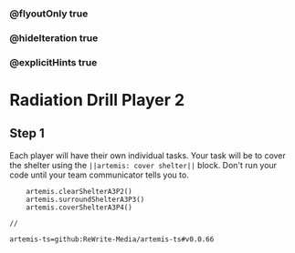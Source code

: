 ### @flyoutOnly true
### @hideIteration true
### @explicitHints true

# Radiation Drill Player 2

## Step 1
Each player will have their own individual tasks. Your task will be to cover the shelter using the ``||artemis: cover shelter||`` block. Don't run your code until your team communicator tells you to.

```ghost
    artemis.clearShelterA3P2()
    artemis.surroundShelterA3P3()
    artemis.coverShelterA3P4()
```
```template
//
```

```package
artemis-ts=github:ReWrite-Media/artemis-ts#v0.0.66
```